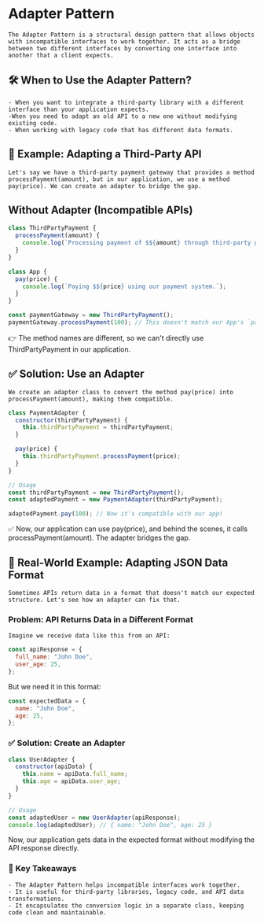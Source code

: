 # Adapter Pattern 
    The Adapter Pattern is a structural design pattern that allows objects with incompatible interfaces to work together. It acts as a bridge between two different interfaces by converting one interface into another that a client expects.

## 🛠 When to Use the Adapter Pattern?
    - When you want to integrate a third-party library with a different interface than your application expects.
    -When you need to adapt an old API to a new one without modifying existing code.
    - When working with legacy code that has different data formats.
## 📌 Example: Adapting a Third-Party API
    Let's say we have a third-party payment gateway that provides a method processPayment(amount), but in our application, we use a method pay(price). We can create an adapter to bridge the gap.

## Without Adapter (Incompatible APIs)
```javascript
class ThirdPartyPayment {
  processPayment(amount) {
    console.log(`Processing payment of $${amount} through third-party gateway.`);
  }
}

class App {
  pay(price) {
    console.log(`Paying $${price} using our payment system.`);
  }
}

const paymentGateway = new ThirdPartyPayment();
paymentGateway.processPayment(100); // This doesn't match our App's `pay(price)`
```
👉 The method names are different, so we can't directly use ThirdPartyPayment in our application.

## ✅ Solution: Use an Adapter
    We create an adapter class to convert the method pay(price) into processPayment(amount), making them compatible.

```javascript
class PaymentAdapter {
  constructor(thirdPartyPayment) {
    this.thirdPartyPayment = thirdPartyPayment;
  }

  pay(price) {
    this.thirdPartyPayment.processPayment(price);
  }
}

// Usage
const thirdPartyPayment = new ThirdPartyPayment();
const adaptedPayment = new PaymentAdapter(thirdPartyPayment);

adaptedPayment.pay(100); // Now it's compatible with our app!
```
✅ Now, our application can use pay(price), and behind the scenes, it calls processPayment(amount). The adapter bridges the gap.

## 🎯 Real-World Example: Adapting JSON Data Format
    Sometimes APIs return data in a format that doesn't match our expected structure. Let's see how an adapter can fix that.

### Problem: API Returns Data in a Different Format
    Imagine we receive data like this from an API:

```javascript 
const apiResponse = {
  full_name: "John Doe",
  user_age: 25,
};
```
But we need it in this format:

```javascript 
const expectedData = {
  name: "John Doe",
  age: 25,
};
```
### ✅ Solution: Create an Adapter
```javascript
class UserAdapter {
  constructor(apiData) {
    this.name = apiData.full_name;
    this.age = apiData.user_age;
  }
}

// Usage
const adaptedUser = new UserAdapter(apiResponse);
console.log(adaptedUser); // { name: "John Doe", age: 25 }
```
Now, our application gets data in the expected format without modifying the API response directly.

### 🚀 Key Takeaways
    - The Adapter Pattern helps incompatible interfaces work together.
    - It is useful for third-party libraries, legacy code, and API data transformations.
    - It encapsulates the conversion logic in a separate class, keeping code clean and maintainable.
